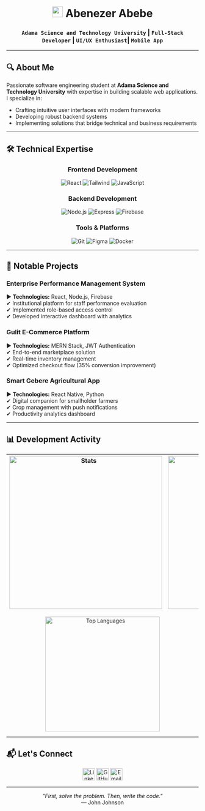 <div align="center">
  
# <img src="https://media.giphy.com/media/hvRJCLFzcasrR4ia7z/giphy.gif" width="28"> Abenezer Abebe

### `Adama Science and Technology University` | `Full-Stack Developer` | `UI/UX Enthusiast`| `Mobile App`
  
</div>

---

## 🔍 About Me

Passionate software engineering student at **Adama Science and Technology University** with expertise in building scalable web applications. I specialize in:

- Crafting intuitive user interfaces with modern frameworks
- Developing robust backend systems
- Implementing solutions that bridge technical and business requirements

---

## 🛠 Technical Expertise

<div align="center">

### Frontend Development
<img src="https://img.shields.io/badge/React-20232A?logo=react&logoColor=61DAFB" alt="React">
<img src="https://img.shields.io/badge/Tailwind_CSS-38B2AC?logo=tailwind-css&logoColor=white" alt="Tailwind">
<img src="https://img.shields.io/badge/JavaScript-F7DF1E?logo=javascript&logoColor=black" alt="JavaScript">

### Backend Development
<img src="https://img.shields.io/badge/Node.js-339933?logo=node.js&logoColor=white" alt="Node.js">
<img src="https://img.shields.io/badge/Express-000000?logo=express&logoColor=white" alt="Express">
<img src="https://img.shields.io/badge/Firebase-FFCA28?logo=firebase&logoColor=black" alt="Firebase">

### Tools & Platforms
<img src="https://img.shields.io/badge/Git-F05032?logo=git&logoColor=white" alt="Git">
<img src="https://img.shields.io/badge/Figma-F24E1E?logo=figma&logoColor=white" alt="Figma">
<img src="https://img.shields.io/badge/Docker-2496ED?logo=docker&logoColor=white" alt="Docker">

</div>

---

## 🚀 Notable Projects

### **Enterprise Performance Management System**
▶ **Technologies:** React, Node.js, Firebase  
✔ Institutional platform for staff performance evaluation  
✔ Implemented role-based access control  
✔ Developed interactive dashboard with analytics  

### **Gulit E-Commerce Platform**  
▶ **Technologies:** MERN Stack, JWT Authentication  
✔ End-to-end marketplace solution  
✔ Real-time inventory management  
✔ Optimized checkout flow (35% conversion improvement)  

### **Smart Gebere Agricultural App**  
▶ **Technologies:** React Native, Python  
✔ Digital companion for smallholder farmers  
✔ Crop management with push notifications  
✔ Productivity analytics dashboard  

---

## 📊 Development Activity

<div align="center">

| <img src="https://github-readme-stats.vercel.app/api?username=Archon-3&show_icons=true&theme=default&hide_border=true&count_private=true" alt="Stats" width="400"/> | <img src="https://github-readme-streak-stats.herokuapp.com/?user=Archon-3&theme=default&hide_border=true" alt="Streak" width="400"/> |
|------------|-------------|

<img src="https://github-readme-stats.vercel.app/api/top-langs/?username=Archon-3&layout=compact&theme=default&hide_border=true" alt="Top Languages" width="300"/>

</div>

---

## 📬 Let's Connect

<div align="center">
  
[<img src="https://img.icons8.com/color/48/linkedin.png" alt="LinkedIn" width="32"/>](https://linkedin.com/in/abenezer-abebe-0b592a358)
[<img src="https://img.icons8.com/fluency/48/github.png" alt="GitHub" width="32"/>](https://github.com/Archon-3)
[<img src="https://img.icons8.com/color/48/gmail-new.png" alt="Email" width="32"/>](mailto:your@email.com)

</div>

---

<div align="center">
  
_"First, solve the problem. Then, write the code."_  
— John Johnson

</div>
